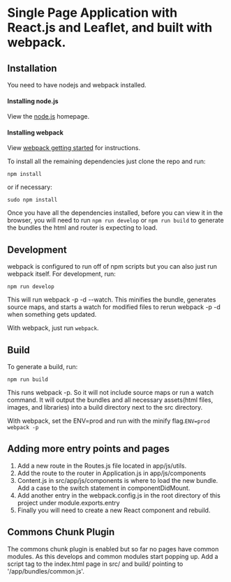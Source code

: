 # Single Page Application with React.js and Leaflet, and built with webpack.

<h2>Installation</h2>
<p>You need to have nodejs and webpack installed.</p>
<h4>Installing node.js</h4>
<p>View the <a href='http://nodejs.org' target='_blank'>node.js</a> homepage.</p>
<h4>Installing webpack</h4>
<p>View <a href='http://webpack.github.io/docs/tutorials/getting-started/' target='_blank'>webpack getting started</a> for instructions.</p>
<p>To install all the remaining dependencies just clone the repo and run:</p>
<pre lang="text">
<code>npm install</code>
</pre>
<p>or if necessary:</p>
<pre lang="text">
<code>sudo npm install</code>
</pre>
<p>Once you have all the dependencies installed, before you can view it in the browser, you will need to run <code>npm run develop</code> or <code>npm run build</code> to generate the bundles the html and router is expecting to load.</p>
<h2>Development</h2>
<p>webpack is configured to run off of npm scripts but you can also just run webpack itself.  For development, run:</p>
<pre lang="text">
<code>npm run develop</code>
</pre>
<p>This will run webpack -p -d --watch. This minifies the bundle, generates source maps, and starts a watch for modified files to rerun webpack -p -d when something gets updated.</p>
<p>With webpack, just run <code>webpack</code>.</p>
<h2>Build</h2>
<p>To generate a build, run:</p>
<pre lang='text'>
<code>npm run build</code>
</pre>
<p>This runs webpack -p. So it will not include source maps or run a watch command. It will output the bundles and all necessary assets(html files, images, and libraries) into a build directory next to the src directory.</p>
<p>With webpack, set the ENV=prod and run with the minify flag.<code>ENV=prod webpack -p</code></p>
<h2>Adding more entry points and pages</h2>
<ol>
<li>Add a new route in the Routes.js file located in app/js/utils.</li>
<li>Add the route to the router in Application.js in app/js/components</li>
<li>Content.js in src/app/js/components is where to load the new bundle. Add a case to the switch statement in componentDidMount.</li>
<li>Add another entry in the webpack.config.js in the root directory of this project under module.exports.entry</li>
<li>Finally you will need to create a new React component and rebuild.
</li>
</ol>
<h2>Commons Chunk Plugin</h2>
<p>The commons chunk plugin is enabled but so far no pages have common modules.  As this develops and common modules start popping up.  Add a script tag to the index.html page in src/ and build/ pointing to '/app/bundles/common.js'. 